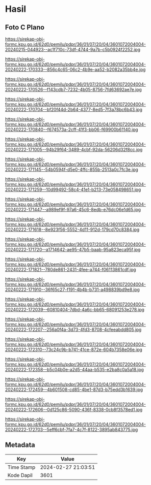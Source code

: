 # Hasil

## Foto C Plano

https://sirekap-obj-formc.kpu.go.id/62d0/pemilu/pdpr/36/01/07/20/04/3601072004004-20240215-044923--ac1f710c-73df-4744-9a7b-c5b0924f2252.jpg

https://sirekap-obj-formc.kpu.go.id/62d0/pemilu/pdpr/36/01/07/20/04/3601072004004-20240222-170333--856c4c65-06c2-4b9e-aa52-b2082a35bb4e.jpg

https://sirekap-obj-formc.kpu.go.id/62d0/pemilu/pdpr/36/01/07/20/04/3601072004004-20240222-170526--f143cdb7-7232-4b05-8756-7fd63692ae7e.jpg

https://sirekap-obj-formc.kpu.go.id/62d0/pemilu/pdpr/36/01/07/20/04/3601072004004-20240222-170704--bf20f44d-2b64-4377-8ed5-7f3a78bc6b43.jpg

https://sirekap-obj-formc.kpu.go.id/62d0/pemilu/pdpr/36/01/07/20/04/3601072004004-20240222-170840--f674573a-2cff-41f3-bb06-f69900b61140.jpg

https://sirekap-obj-formc.kpu.go.id/62d0/pemilu/pdpr/36/01/07/20/04/3601072004004-20240222-171005--94b29f64-3489-4cbf-92da-56206d32f8cc.jpg

https://sirekap-obj-formc.kpu.go.id/62d0/pemilu/pdpr/36/01/07/20/04/3601072004004-20240222-171145--54b0594f-d5e0-4ffc-855b-2513a0c7fc3e.jpg

https://sirekap-obj-formc.kpu.go.id/62d0/pemilu/pdpr/36/01/07/20/04/3601072004004-20240222-171259--10d99492-58c4-41e1-b213-73e058498651.jpg

https://sirekap-obj-formc.kpu.go.id/62d0/pemilu/pdpr/36/01/07/20/04/3601072004004-20240222-171447--a989ef9f-97a6-45c6-8edb-e76dc06e1d65.jpg

https://sirekap-obj-formc.kpu.go.id/62d0/pemilu/pdpr/36/01/07/20/04/3601072004004-20240222-171618--8e923f56-5552-4d11-912d-179cd70c8384.jpg

https://sirekap-obj-formc.kpu.go.id/62d0/pemilu/pdpr/36/01/07/20/04/3601072004004-20240222-171720--a1714642-ae95-47b5-baab-95a823eca95f.jpg

https://sirekap-obj-formc.kpu.go.id/62d0/pemilu/pdpr/36/01/07/20/04/3601072004004-20240222-171821--780de861-2431-4fee-a744-f06113861cdf.jpg

https://sirekap-obj-formc.kpu.go.id/62d0/pemilu/pdpr/36/01/07/20/04/3601072004004-20240222-171910--36f65c27-f191-4b4b-b731-a498839bd9e8.jpg

https://sirekap-obj-formc.kpu.go.id/62d0/pemilu/pdpr/36/01/07/20/04/3601072004004-20240222-172039--60810404-7dbd-4a6c-bb65-68091253e278.jpg

https://sirekap-obj-formc.kpu.go.id/62d0/pemilu/pdpr/36/01/07/20/04/3601072004004-20240222-172207--256a0f4a-3d73-4fd3-8708-4cfeeabdd805.jpg

https://sirekap-obj-formc.kpu.go.id/62d0/pemilu/pdpr/36/01/07/20/04/3601072004004-20240222-172310--73c24c9b-b741-41ce-872e-604b7358e06e.jpg

https://sirekap-obj-formc.kpu.go.id/62d0/pemilu/pdpr/36/01/07/20/04/3601072004004-20240222-172358--b5c04b0e-a2d5-44aa-b535-e2ba8c0a5a18.jpg

https://sirekap-obj-formc.kpu.go.id/62d0/pemilu/pdpr/36/01/07/20/04/3601072004004-20240222-172459--4b601508-cd85-4be1-87d3-b75edd3b1639.jpg

https://sirekap-obj-formc.kpu.go.id/62d0/pemilu/pdpr/36/01/07/20/04/3601072004004-20240222-172606--0d125c86-5090-436f-8338-0cb8f3578ed1.jpg

https://sirekap-obj-formc.kpu.go.id/62d0/pemilu/pdpr/36/01/07/20/04/3601072004004-20240222-172703--5eff6cbf-7fa7-4c7f-8122-3895ab843775.jpg


## Metadata

| Key        | Value               |
| ---------- | ------------------- |
| Time Stamp | 2024-02-27 21:03:51 |
| Kode Dapil | 3601                |



